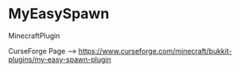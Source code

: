 # MyEasySpawn
 MinecraftPlugin

CurseForge Page --> https://www.curseforge.com/minecraft/bukkit-plugins/my-easy-spawn-plugin
